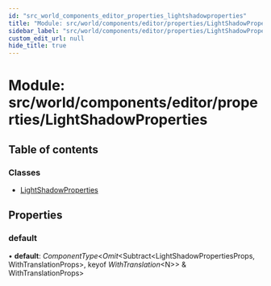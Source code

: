 ```yaml
---
id: "src_world_components_editor_properties_lightshadowproperties"
title: "Module: src/world/components/editor/properties/LightShadowProperties"
sidebar_label: "src/world/components/editor/properties/LightShadowProperties"
custom_edit_url: null
hide_title: true
---
```


# Module: src/world/components/editor/properties/LightShadowProperties

## Table of contents

### Classes

- [LightShadowProperties](../classes/src_world_components_editor_properties_lightshadowproperties.lightshadowproperties.md)

## Properties

### default

• **default**: *ComponentType*<*Omit*<Subtract<LightShadowPropertiesProps, WithTranslationProps\>, keyof *WithTranslation*<N\>\> & WithTranslationProps\>
